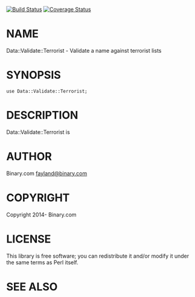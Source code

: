 [![Build Status](https://travis-ci.org/binary-com/perl-Data-Validate-Terrorist.svg?branch=master)](https://travis-ci.org/binary-com/perl-Data-Validate-Terrorist)
[![Coverage Status](https://coveralls.io/repos/binary-com/perl-Data-Validate-Terrorist/badge.png?branch=master)](https://coveralls.io/r/binary-com/perl-Data-Validate-Terrorist?branch=master)

# NAME

Data::Validate::Terrorist - Validate a name against terrorist lists

# SYNOPSIS

    use Data::Validate::Terrorist;

# DESCRIPTION

Data::Validate::Terrorist is

# AUTHOR

Binary.com <fayland@binary.com>

# COPYRIGHT

Copyright 2014- Binary.com

# LICENSE

This library is free software; you can redistribute it and/or modify
it under the same terms as Perl itself.

# SEE ALSO
